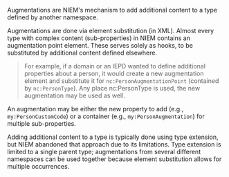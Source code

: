 
Augmentations are NIEM's mechanism to add additional content to a type defined by another namespace.

Augmentations are done via element substitution (in XML).  Almost every type with complex content (sub-properties) in NIEM contains an augmentation point element.  These serves solely as hooks, to be substituted by additional content defined elsewhere.

> For example, if a domain or an IEPD wanted to define additional properties about a person, it would create a new augmentation element and substitute it for `nc:PersonAugmentationPoint` (contained by `nc:PersonType`).  Any place nc:PersonType is used, the new augmentation may be used as well.

An augmentation may be either the new property to add (e.g., `my:PersonCustomCode`) or a container (e.g., `my:PersonAugmentation`) for multiple sub-properties.

Adding additional content to a type is typically done using type extension, but NIEM abandoned that approach due to its limitations.  Type extension is limited to a single parent type; augmentations from several different namespaces can be used together because element substitution allows for multiple occurrences.
